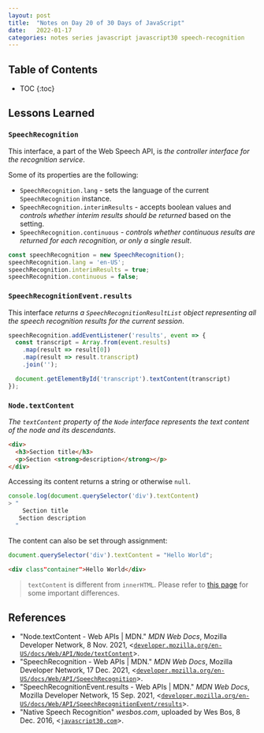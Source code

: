 ```yaml
---
layout: post
title:  "Notes on Day 20 of 30 Days of JavaScript"
date:   2022-01-17
categories: notes series javascript javascript30 speech-recognition
---
```


## Table of Contents
* TOC
{:toc}

## Lessons Learned

### `SpeechRecognition`

This interface, a part of the Web Speech API, is *the controller interface for the recognition service*.

Some of its properties are the following:

- `SpeechRecognition.lang` - sets the language of the current `SpeechRecognition` instance.
- `SpeechRecognition.interimResults` - accepts boolean values and *controls whether interim results should be returned* based on the setting.
- `SpeechRecognition.continuous` - *controls whether continuous results are returned for each recognition, or only a single result*.

~~~ javascript
const speechRecognition = new SpeechRecognition();
speechRecognition.lang = 'en-US';
speechRecognition.interimResults = true;
speechRecognition.continuous = false;
~~~

### `SpeechRecognitionEvent.results`

This interface *returns a `SpeechRecognitionResultList` object representing all the speech recognition results for the current session*.

~~~ javascript
speechRecognition.addEventListener('results', event => {
  const transcript = Array.from(event.results)
    .map(result => result[0])
    .map(result => result.transcript)
    .join('');

  document.getElementById('transcript').textContent(transcript)
});
~~~

### `Node.textContent`

*The `textContent` property of the `Node` interface represents the text content of the node and its descendants*.

~~~ html
<div>
  <h3>Section title</h3>
  <p>Section <strong>description</strong></p>
</div>
~~~

Accessing its content returns a string or otherwise `null`.

~~~ javascript
console.log(document.querySelector('div').textContent)
> " 
    Section title
   Section description
  "
~~~

The content can also be set through assignment:

~~~ javascript
document.querySelector('div').textContent = "Hello World";
~~~

~~~ html
<div class"container">Hello World</div>
~~~

> `textContent` is different from `innerHTML`. Please refer to [this page](https://developer.mozilla.org/en-US/docs/Web/API/Node/textContent#differences_from_innertext) for some important differences.

## References
* "Node.textContent - Web APIs \| MDN." *MDN Web Docs*, Mozilla Developer Network, 8 Nov. 2021, <[`developer.mozilla.org/en-US/docs/Web/API/Node/textContent`](https://developer.mozilla.org/en-US/docs/Web/API/Node/textContent)>.
* "SpeechRecognition - Web APIs \| MDN." *MDN Web Docs*, Mozilla Developer Network, 17 Dec. 2021, <[`developer.mozilla.org/en-US/docs/Web/API/SpeechRecognition`](https://developer.mozilla.org/en-US/docs/Web/API/SpeechRecognition)>.
* "SpeechRecognitionEvent.results - Web APIs \| MDN." *MDN Web Docs*, Mozilla Developer Network, 15 Sep. 2021, <[`developer.mozilla.org/en-US/docs/Web/API/SpeechRecognitionEvent/results`](https://developer.mozilla.org/en-US/docs/Web/API/SpeechRecognitionEvent/results)>.
* "Native Speech Recognition" *wesbos.com*, uploaded by Wes Bos, 8 Dec. 2016, <[`javascript30.com`](https://javascript30.com/)>.
